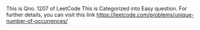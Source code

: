 This is Qno. 1207 of LeetCode
This is Categorized into Easy question.
For further details, you can visit this link https://leetcode.com/problems/unique-number-of-occurrences/